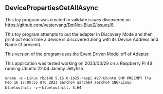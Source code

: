 ## DevicePropertiesGetAllAsync
This toy program was created to validate issues discovered on
https://github.com/vestervang/DotNet-BlueZ/issues/8.

This toy program attempts to put the adapter in Discovery Mode and then print
out each time a device is discovered along with its Device Address and Name (if
present).

This version of the program uses the Event Driven Model off of Adapter.

This application was tested working on 2023/03/29 on a Raspberry Pi 4B running
Ubuntu 22.04 Jammy Jellyfish.

`uname -a` - `Linux rbpi4b 5.15.0-1025-raspi #27-Ubuntu SMP PREEMPT Thu Feb 16 17:09:55 UTC 2023 aarch64 aarch64 aarch64 GNU/Linux`
`bluetoothctl -v` - `bluetoothctl: 5.64`
